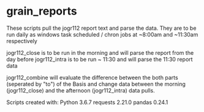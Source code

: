 # grain_reports

These scripts pull the jogr112 report text and parse the data. They are to be run daily as windows task scheduled / chron jobs at ~8:00am and ~11:30am respectively

jogr112_close is to be run in the morning and will parse the report from the day before
jogr112_intra is to be run ~ 11:30 and will parse the 11:30 report data

jogr112_combine will evaluate the difference between the both parts (seperated by "to") of the Basis and change data between the 
morning (jogr112_close) and the afternoon (jogr112_intra) data pulls. 

Scripts created with: 
Python    3.6.7
requests  2.21.0
pandas    0.24.1
